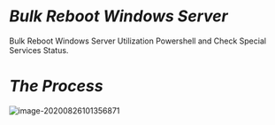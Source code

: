 # *Bulk Reboot Windows Server*
Bulk Reboot Windows Server Utilization Powershell and Check Special Services Status.



# *The Process*

![image-20200826101356871](C:\Users\Administrator.DESKTOP-QBI8U5R\AppData\Roaming\Typora\typora-user-images\image-20200826101356871.png)

